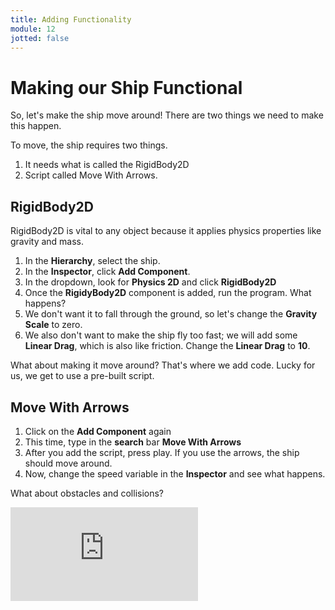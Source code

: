 ```yaml
---
title: Adding Functionality
module: 12
jotted: false
---
```


# Making our Ship Functional

So, let's make the ship move around!  There are two things we need to make this happen.

To move, the ship requires two things.  

1. It needs what is called the RigidBody2D
2. Script called Move With Arrows.

## RigidBody2D

RigidBody2D is vital to any object because it applies physics properties like gravity and mass.

1. In the **Hierarchy**, select the ship.
2. In the **Inspector**, click **Add Component**.
3. In the dropdown, look for **Physics 2D** and click **RigidBody2D**
4. Once the **RigidyBody2D** component is added, run the program.  What happens?
5. We don't want it to fall through the ground, so let's change the **Gravity Scale** to zero.
6. We also don't want to make the ship fly too fast; we will add some **Linear Drag**, which is also like friction.  Change the **Linear Drag** to **10**. 

What about making it move around?  That's where we add code. Lucky for us, we get to use a pre-built script.

## Move With Arrows

1. Click on the **Add Component** again
2. This time, type in the **search** bar **Move With Arrows**
3. After you add the script, press play.  If you use the arrows, the ship should move around.
4. Now, change the speed variable in the **Inspector** and see what happens.

What about obstacles and collisions?

<div class="embed-responsive embed-responsive-16by9"><iframe class="embed-responsive-item" src="https://www.youtube.com/embed/nLoLl-SYyvo" frameborder="0" allowfullscreen></iframe></div>